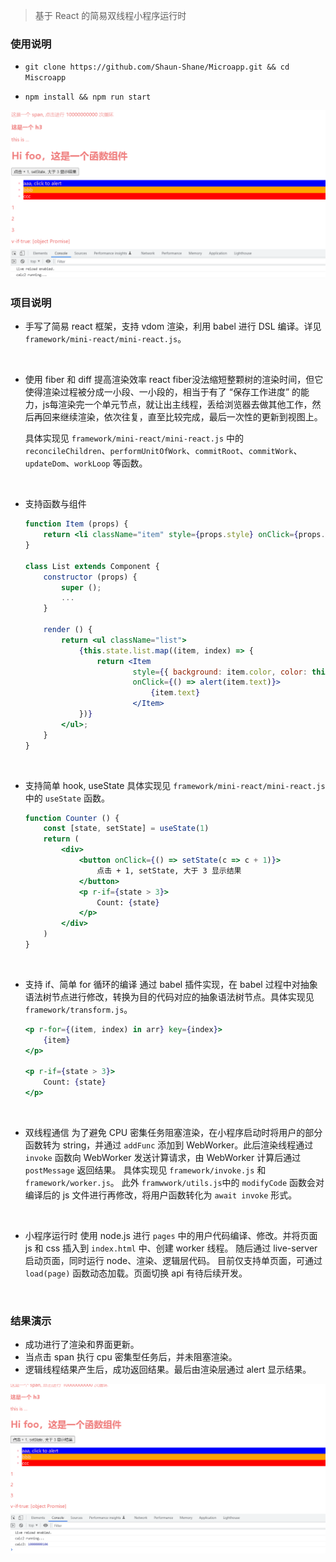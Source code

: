 > 基于 React 的简易双线程小程序运行时

### 使用说明
- ``git clone https://github.com/Shaun-Shane/Microapp.git && cd Miscroapp``

- ``npm install && npm run start``

<center class="half">
<img src="images/1.png">
</center>

### 项目说明
- 手写了简易 react 框架，支持 vdom 渲染，利用 babel 进行 DSL 编译。详见 ``framework/mini-react/mini-react.js``。
<br/>

- 使用 fiber 和 diff 提高渲染效率
  react fiber没法缩短整颗树的渲染时间，但它使得渲染过程被分成一小段、一小段的，相当于有了 “保存工作进度” 的能力，js每渲染完一个单元节点，就让出主线程，丢给浏览器去做其他工作，然后再回来继续渲染，依次往复，直至比较完成，最后一次性的更新到视图上。

  具体实现见 ``framework/mini-react/mini-react.js`` 中的``reconcileChildren``、``performUnitOfWork``、``commitRoot``、``commitWork``、``updateDom``、``workLoop`` 等函数。
<br/>

-  支持函数与组件
    ```jsx
    function Item (props) {
        return <li className="item" style={props.style} onClick={props.onClick}>{props.children}</li>;
    }

    class List extends Component {
        constructor (props) {
            super ();
            ...
        }

        render () {
            return <ul className="list">
                {this.state.list.map((item, index) => {
                    return <Item
                            style={{ background: item.color, color: this.state.textColor}}
                            onClick={() => alert(item.text)}>
                                {item.text}
                            </Item>
                })}
            </ul>;
        }
    }
    ```
<br/>

- 支持简单 hook, useState 
    具体实现见 ``framework/mini-react/mini-react.js`` 中的 ``useState`` 函数。
    ```jsx
    function Counter () {
        const [state, setState] = useState(1)
        return (
            <div>
                <button onClick={() => setState(c => c + 1)}>
                    点击 + 1, setState, 大于 3 显示结果
                </button>
                <p r-if={state > 3}>
                    Count: {state}
                </p>
            </div>
        )
    }
    ```
<br/>

- 支持 if、简单 for 循环的编译
    通过 babel 插件实现，在 babel 过程中对抽象语法树节点进行修改，转换为目的代码对应的抽象语法树节点。具体实现见 ``framework/transform.js``。
    ```jsx
    <p r-for={(item, index) in arr} key={index}>
        {item}
    </p>

    <p r-if={state > 3}>
        Count: {state}
    </p>
    ```
<br/>

- 双线程通信
    为了避免 CPU 密集任务阻塞渲染，在小程序启动时将用户的部分函数转为 string，并通过 ``addFunc`` 添加到 WebWorker。此后渲染线程通过 ``invoke`` 函数向 WebWorker 发送计算请求，由 WebWorker 计算后通过 ``postMessage`` 返回结果。
    具体实现见 ``framework/invoke.js`` 和 ``framework/worker.js``。
    此外 ``framwwork/utils.js``中的 ``modifyCode`` 函数会对编译后的 js 文件进行再修改，将用户函数转化为 ``await invoke`` 形式。
<br/>

- 小程序运行时
    使用 node.js 进行 ``pages`` 中的用户代码编译、修改。并将页面 js 和 css 插入到 ``index.html`` 中、创建 worker 线程。
    随后通过 live-server 启动页面，同时运行 node、渲染、逻辑层代码。
    目前仅支持单页面，可通过 ``load(page)`` 函数动态加载。页面切换 api 有待后续开发。
<br/>

### 结果演示
  - 成功进行了渲染和界面更新。
  - 当点击 span 执行 cpu 密集型任务后，并未阻塞渲染。
  - 逻辑线程结果产生后，成功返回结果。最后由渲染层通过 alert 显示结果。

<center class="half">
    <img src="images/display.gif">
</center>